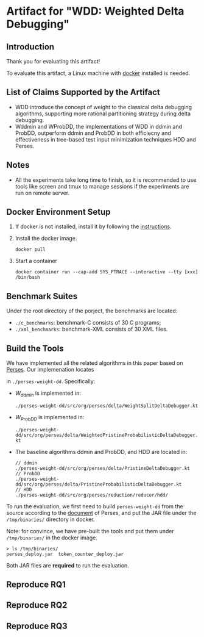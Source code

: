 # Artifact for "WDD: Weighted Delta Debugging"

## Introduction

Thank you for evaluating this artifact!

To evaluate this artifact, a Linux machine with [docker](https://docs.docker.com/get-docker/) installed is needed.

## List of Claims Supported by the Artifact

- WDD introduce the concept of weight to the classical delta debugging algorithms, supporting more rational partitioning strategy during delta debugging.
- Wddmin and WProbDD, the implementations of WDD in ddmin and ProbDD, outperform ddmin and ProbDD in both efficiecny and effectiveness in tree-based test input minimization techniques HDD and Perses.

## Notes

- All the experiments take long time to finish, so it is recommended to use tools like screen and tmux to manage sessions if the experiments are run on remote server.

## Docker Environment Setup

1. If docker is not installed, install it by following the [instructions](https://docs.docker.com/get-docker/).

2. Install the docker image.

   ```shell
   docker pull
   ```

3. Start a container

   ```shell
   docker container run --cap-add SYS_PTRACE --interactive --tty [xxx] /bin/bash
   
   ```



## Benchmark Suites

Under the root directory of the porject, the benchmarks are located:

- `./c_benchmarks`: benchmark-C consists of 30 C programs;
- `./xml_benchmarks`: benchmark-XML consists of 30 XML files.



## Build the Tools

We have implemented all the related algorithms in this paper based on [Perses](https://github.com/uw-pluverse/perses). Our implemenation locates

in `./perses-weight-dd`. Specifically:

- $W_{ddmin}$ is implemented in:

   `./perses-weight-dd/src/org/perses/delta/WeightSplitDeltaDebugger.kt`

- $W_{ProbDD}$ is implemented in:

  `./perses-weight-dd/src/org/perses/delta/WeightedPristineProbabilisticDeltaDebugger.kt`

- The baseline algorithms ddmin and ProbDD, and HDD are located in:

  ```
  // ddmin
  ./perses-weight-dd/src/org/perses/delta/PristineDeltaDebugger.kt
  // ProbDD
  ./perses-weight-dd/src/org/perses/delta/PristineProbabilisticDeltaDebugger.kt
  // HDD
  ./perses-weight-dd/src/org/perses/reduction/reducer/hdd/
  ```

To run the evaluation, we first need to build `perses-weight-dd` from the source according to the [document](https://github.com/uw-pluverse/perses?tab=readme-ov-file#obtain-and-run) of Perses, and put the JAR file under the `/tmp/binaries/` directory in docker.

Note: for convince, we have pre-built the tools and put them under `/tmp/binaries/` in the docker image.

```shell
> ls /tmp/binaries/
perses_deploy.jar  token_counter_deploy.jar
```

Both JAR files are **required** to run the evaluation.



## Reproduce RQ1



## Reproduce RQ2



## Reproduce RQ3

